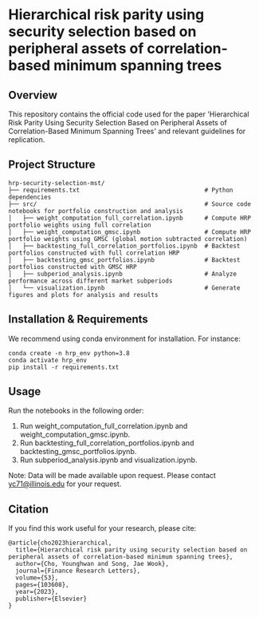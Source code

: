 # Hierarchical risk parity using security selection based on peripheral assets of correlation-based minimum spanning trees
## Overview
This repository contains the official code used for the paper 'Hierarchical Risk Parity Using Security Selection Based on Peripheral Assets of Correlation-Based Minimum Spanning Trees' and relevant guidelines for replication.

## Project Structure
```
hrp-security-selection-mst/
├── requirements.txt                                   # Python dependencies
├── src/                                               # Source code notebooks for portfolio construction and analysis
│   ├── weight_computation_full_correlation.ipynb      # Compute HRP portfolio weights using full correlation
│   ├── weight_computation_gmsc.ipynb                  # Compute HRP portfolio weights using GMSC (global motion subtracted correlation)
│   ├── backtesting_full_correlation_portfolios.ipynb  # Backtest portfolios constructed with full correlation HRP
│   ├── backtesting_gmsc_portfolios.ipynb              # Backtest portfolios constructed with GMSC HRP
│   ├── subperiod_analysis.ipynb                       # Analyze performance across different market subperiods
│   └── visualization.ipynb                            # Generate figures and plots for analysis and results
```
## Installation & Requirements
We recommend using conda environment for installation. For instance:
```
conda create -n hrp_env python=3.8
conda activate hrp_env
pip install -r requirements.txt
```
## Usage
Run the notebooks in the following order:

1. Run weight_computation_full_correlation.ipynb and weight_computation_gmsc.ipynb.
2. Run backtesting_full_correlation_portfolios.ipynb and backtesting_gmsc_portfolios.ipynb.
3. Run subperiod_analysis.ipynb and visualization.ipynb.

Note: Data will be made available upon request. Please contact yc71@illinois.edu for your request.

## Citation 
If you find this work useful for your research, please cite:

```
@article{cho2023hierarchical,
  title={Hierarchical risk parity using security selection based on peripheral assets of correlation-based minimum spanning trees},
  author={Cho, Younghwan and Song, Jae Wook},
  journal={Finance Research Letters},
  volume={53},
  pages={103608},
  year={2023},
  publisher={Elsevier}
}
```


